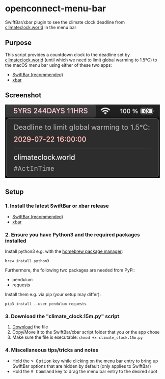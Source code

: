 # openconnect-menu-bar

SwiftBar/xbar plugin to see the climate clock deadline from [climateclock.world](https://climateclock.world/) in the menu bar


## Purpose

This script provides a countdown clock to the deadline set by [climateclock.world](https://climateclock.world/) (until which we need to limit global warming to 1.5°C) to the macOS menu bar using either of these two apps:
- [SwiftBar (recommended)](https://github.com/swiftbar/SwiftBar)
- [xbar](https://xbarapp.com/)


## Screenshot

![Screenshot](./screenshot.png)


## Setup

### 1. Install the latest SwiftBar or xbar release

- [SwiftBar (recommended)](https://github.com/swiftbar/SwiftBar)
- [xbar](https://xbarapp.com/)


### 2. Ensure you have Python3 and the required packages installed

Install python3 e.g. with the [homebrew package manager](https://brew.sh):
```shell
brew install python3
```

Furthermore, the following two packages are needed from PyPi:
- pendulum
- requests

Install them e.g. via pip (your setup may differ):
```shell
pip3 install --user pendulum requests
```


### 3. Download the "climate_clock.15m.py" script

1. [Download](https://github.com/niklasbogensperger/climate-clock-menu-bar/blob/main/climate_clock.15m.py) the file
2. Copy/Move it to the SwiftBar/xbar script folder that you or the app chose
3. Make sure the file is executable: `chmod +x climate_clock.15m.py`


### 4. Miscellaneous tips/tricks and notes

- Hold the <kbd>⌥ Option</kbd> key while clicking on the menu bar entry to bring up SwiftBar options that are hidden by default (only applies to SwiftBar)
- Hold the <kbd>⌘ Command</kbd> key to drag the menu bar entry to the desired spot
